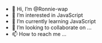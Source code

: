 - 👋 Hi, I’m @Ronnie-wap
- 👀 I’m interested in JavaScript
- 🌱 I’m currently learning JavaScript
- 💞️ I’m looking to collaborate on ...
- 📫 How to reach me ...

<!---
Ronnie-wap/Ronnie-wap is a ✨ special ✨ repository because its `README.md` (this file) appears on your GitHub profile.
You can click the Preview link to take a look at your changes.
--->
